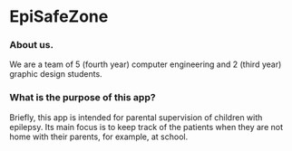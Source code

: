 # EpiSafeZone

### About us.
We are a team of 5 (fourth year) computer engineering and 2 (third year) graphic design students.

### What is the purpose of this app?
Briefly, this app is intended for parental supervision of children with epilepsy. Its main focus is to keep track of the patients when they are not home with their parents, for example, at school.

